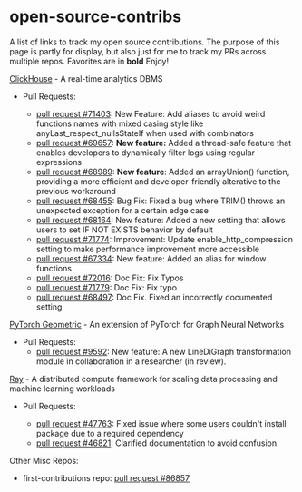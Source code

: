# open-source-contribs

A list of links to track my open source contributions. The purpose of this page is partly for display, but also just for me to track my PRs across multiple repos. Favorites are in **bold** Enjoy!

[ClickHouse](https://github.com/ClickHouse/ClickHouse) - A real-time analytics DBMS

- Pull Requests:

  - [pull request #71403](https://github.com/ClickHouse/ClickHouse/pull/71403): New Feature: Add aliases to avoid weird functions names with mixed casing style like anyLast_respect_nullsStateIf when used with combinators
  - [pull request #69657](https://github.com/ClickHouse/ClickHouse/pull/69657): **New feature:** Added a thread-safe feature that enables developers to dynamically filter logs using regular expressions
  - [pull request #68989](https://github.com/ClickHouse/ClickHouse/pull/68989): **New feature**: Added an arrayUnion() function, providing a more efficient and developer-friendly alterative to the previous workaround
  - [pull request #68455](https://github.com/ClickHouse/ClickHouse/pull/68455): Bug Fix: Fixed a bug where TRIM() throws an unexpected exception for a certain edge case
  - [pull request #68164](https://github.com/ClickHouse/ClickHouse/pull/68164): New feature: Added a new setting that allows users to set IF NOT EXISTS behavior by default
  - [pull request #71774](https://github.com/ClickHouse/ClickHouse/pull/71774): Improvement: Update enable_http_compression setting to make performance improvement more accessible
  - [pull request #67334](https://github.com/ClickHouse/ClickHouse/pull/67334): New feature: Added an alias for window functions
  - [pull request #72016](https://github.com/ClickHouse/ClickHouse/pull/72016): Doc Fix: Fix Typos
  - [pull request #71779](https://github.com/ClickHouse/ClickHouse/pull/71779): Doc Fix: Fix typo
  - [pull request #68497](https://github.com/ClickHouse/ClickHouse/pull/68497): Doc Fix. Fixed an incorrectly documented setting

[PyTorch Geometric](https://github.com/pyg-team/pytorch_geometric) - An extension of PyTorch for Graph Neural Networks

- Pull Requests:
  - [pull request #9592](https://github.com/pyg-team/pytorch_geometric/pull/9592): New feature: A new LineDiGraph transformation module in collaboration in a researcher (in review).

[Ray](https://github.com/ray-project/ray) - A distributed compute framework for scaling data processing and machine learning workloads

- Pull Requests:

  - [pull request #47763](https://github.com/ray-project/ray/pull/47763): Fixed issue where some users couldn't install package due to a required dependency
  - [pull request #46821](https://github.com/ray-project/ray/pull/46821): Clarified documentation to avoid confusion

Other Misc Repos:

<!-- - class website repo: [pull request #1](https://github.com/UCLA-CS-131/fall-24-website/pull/1) -->

- first-contributions repo: [pull request #86857](https://github.com/firstcontributions/first-contributions/pull/86857)
